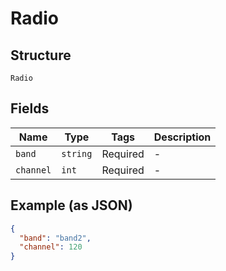
# Radio

## Structure

`Radio`

## Fields

| Name | Type | Tags | Description |
|  --- | --- | --- | --- |
| `band` | `string` | Required | - |
| `channel` | `int` | Required | - |

## Example (as JSON)

```json
{
  "band": "band2",
  "channel": 120
}
```


